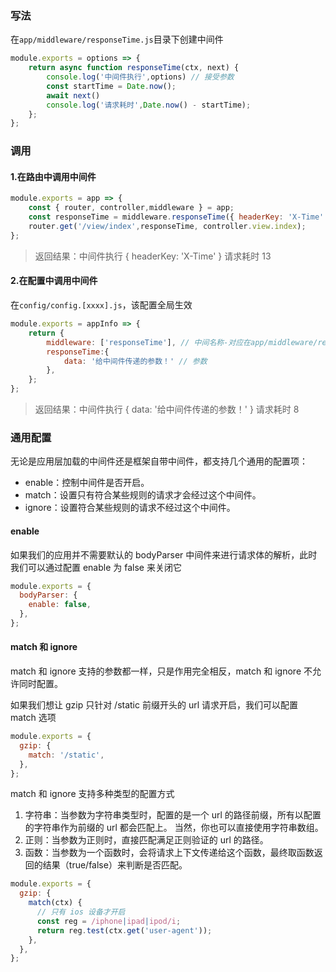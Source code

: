 ### 写法
在`app/middleware/responseTime.js`目录下创建中间件
```js
module.exports = options => {
    return async function responseTime(ctx, next) {
        console.log('中间件执行',options) // 接受参数
        const startTime = Date.now();
        await next()
        console.log('请求耗时',Date.now() - startTime);
    };
};
```

### 调用
#### 1.在路由中调用中间件
```js
module.exports = app => {
    const { router, controller,middleware } = app;
    const responseTime = middleware.responseTime({ headerKey: 'X-Time' }, app); // 传递参数
    router.get('/view/index',responseTime, controller.view.index);
};
```
> 返回结果：中间件执行 { headerKey: 'X-Time' } 请求耗时 13


#### 2.在配置中调用中间件
在`config/config.[xxxx].js`，该配置全局生效
```js
module.exports = appInfo => {
    return {
        middleware: ['responseTime'], // 中间名称-对应在app/middleware/responseTime.js文件名称
        responseTime:{
            data: '给中间件传递的参数！' // 参数
        },
    };
};
```
>返回结果：中间件执行 { data: '给中间件传递的参数！' }  请求耗时 8

### 通用配置
无论是应用层加载的中间件还是框架自带中间件，都支持几个通用的配置项：

- enable：控制中间件是否开启。
- match：设置只有符合某些规则的请求才会经过这个中间件。
- ignore：设置符合某些规则的请求不经过这个中间件。

#### enable
如果我们的应用并不需要默认的 bodyParser 中间件来进行请求体的解析，此时我们可以通过配置 enable 为 false 来关闭它
```js
module.exports = {
  bodyParser: {
    enable: false,
  },
};
```
#### match 和 ignore
match 和 ignore 支持的参数都一样，只是作用完全相反，match 和 ignore 不允许同时配置。

如果我们想让 gzip 只针对 /static 前缀开头的 url 请求开启，我们可以配置 match 选项
```js
module.exports = {
  gzip: {
    match: '/static',
  },
};
```
match 和 ignore 支持多种类型的配置方式

1. 字符串：当参数为字符串类型时，配置的是一个 url 的路径前缀，所有以配置的字符串作为前缀的 url 都会匹配上。 当然，你也可以直接使用字符串数组。
2. 正则：当参数为正则时，直接匹配满足正则验证的 url 的路径。
3. 函数：当参数为一个函数时，会将请求上下文传递给这个函数，最终取函数返回的结果（true/false）来判断是否匹配。
```js
module.exports = {
  gzip: {
    match(ctx) {
      // 只有 ios 设备才开启
      const reg = /iphone|ipad|ipod/i;
      return reg.test(ctx.get('user-agent'));
    },
  },
};
```